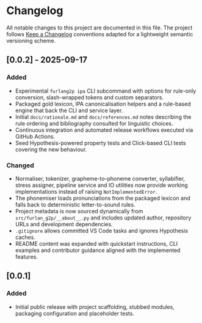 # Changelog

All notable changes to this project are documented in this file. The project
follows [Keep a Changelog](https://keepachangelog.com/en/1.1.0/) conventions
adapted for a lightweight semantic versioning scheme.

## [0.0.2] - 2025-09-17

### Added
- Experimental `furlang2p ipa` CLI subcommand with options for rule-only
  conversion, slash-wrapped tokens and custom separators.
- Packaged gold lexicon, IPA canonicalisation helpers and a rule-based engine
  that back the CLI and service layer.
- Initial `docs/rationale.md` and `docs/references.md` notes describing the rule
  ordering and bibliography consulted for linguistic choices.
- Continuous integration and automated release workflows executed via GitHub
  Actions.
- Seed Hypothesis-powered property tests and Click-based CLI tests covering the
  new behaviour.

### Changed
- Normaliser, tokenizer, grapheme-to-phoneme converter, syllabifier, stress
  assigner, pipeline service and IO utilities now provide working
  implementations instead of raising ``NotImplementedError``.
- The phonemiser loads pronunciations from the packaged lexicon and falls back
  to deterministic letter-to-sound rules.
- Project metadata is now sourced dynamically from ``src/furlan_g2p/__about__.py``
  and includes updated author, repository URLs and development dependencies.
- `.gitignore` allows committed VS Code tasks and ignores Hypothesis caches.
- README content was expanded with quickstart instructions, CLI examples and
  contributor guidance aligned with the implemented features.

## [0.0.1]

### Added
- Initial public release with project scaffolding, stubbed modules, packaging
  configuration and placeholder tests.
